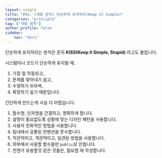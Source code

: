 ```yaml
---
layout: single
title: "#15. [개발 원칙] 단순하게 유지하라(Keep It Simple)"
categories: "principle"
tag: ["개발 원칙"]
author_profile: false
sidebar: 
    nav: "docs"
---
```


단순하게 유지하라는 원칙은 흔히 **KISS(Keep It Simple, Stupid)** 라고도 불립니다.

시스템이나 코드가 단순하게 유지될 때,

1. 가장 잘 작동되고,
2. 문제를 찾아내기 쉽고,
3. 수정하기 쉬우며,
4. 확장하기 쉽기 때문입니다.

간단하게 만드는게 사실 더 어렵습니다.

1. 함수명, 인자명을 간결하고, 명확하게 합니다.
2. 설명이 필요없도록 상황에 맞는 디자인 패턴을 사용합니다.
3. 사용자 친화적인 방법을 사용합니다.
4. 팀내에서 공통된 컨벤션을 준수합니다.
5. 직관적이고, 객관적이고, 일관된 방법을 사용합니다.
6. 외부에서 사용할 함수들만 `public`로 만듭니다. 
7. 언젠가 유용할것 같은 것들은, 필요할 때 작성합니다.


